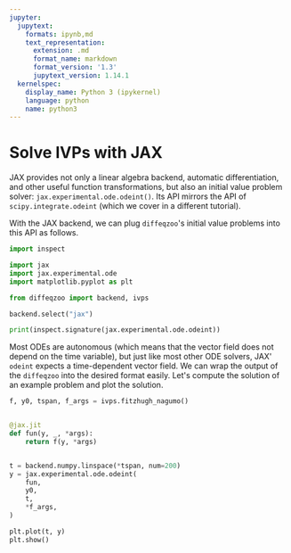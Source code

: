 ```yaml
---
jupyter:
  jupytext:
    formats: ipynb,md
    text_representation:
      extension: .md
      format_name: markdown
      format_version: '1.3'
      jupytext_version: 1.14.1
  kernelspec:
    display_name: Python 3 (ipykernel)
    language: python
    name: python3
---
```


<!-- #region -->
# Solve IVPs with JAX

JAX provides not only a linear algebra backend, automatic differentiation, and other useful function transformations, but also an initial value problem solver: `jax.experimental.ode.odeint()`.
Its API mirrors the API of `scipy.integrate.odeint` (which we cover in a different tutorial).



With the JAX backend, we can plug `diffeqzoo`'s initial value problems into this API as follows.

<!-- #endregion -->

```python
import inspect

import jax
import jax.experimental.ode
import matplotlib.pyplot as plt

from diffeqzoo import backend, ivps

backend.select("jax")
```

```python
print(inspect.signature(jax.experimental.ode.odeint))
```

Most ODEs are autonomous (which means that the vector field does not depend on the time variable), but just like most other ODE solvers, JAX' `odeint` expects a time-dependent vector field.
We can wrap the output of the `diffeqzoo` into the desired format easily.
Let's compute the solution of an example problem and plot the solution.

```python
f, y0, tspan, f_args = ivps.fitzhugh_nagumo()


@jax.jit
def fun(y, _, *args):
    return f(y, *args)


t = backend.numpy.linspace(*tspan, num=200)
y = jax.experimental.ode.odeint(
    fun,
    y0,
    t,
    *f_args,
)

plt.plot(t, y)
plt.show()
```
